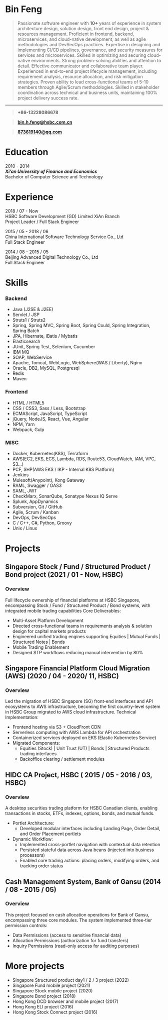 # Bin Feng

> Passionate software engineer with **10+** years of experience 
> in system architecture design, solution design, front end design, project & resources management. 
> Proficient in frontend, backend, microservices, 
> and cloud-native development, 
> as well as agile methodologies and DevSecOps practices.
> Expertise in designing and implementing CI/CD pipelines, 
> governance, and security measures for services and microservices. 
> Skilled in optimizing and securing cloud-native environments. 
> Strong problem-solving abilities and attention to detail. 
> Effective communicator and collaborative team player. 
> Experienced in end-to-end project lifecycle management, 
> including requirement analysis, resource allocation, 
> and risk mitigation strategies.
> Proven ability to lead cross-functional teams of 5-10 members 
> through Agile/Scrum methodologies.
> Skilled in stakeholder coordination across technical and business units, 
> maintaining 100% project delivery success rate.
---
> **+86-13228086678**

> **bin.h.feng@hsbc.com.cn**

> **873619140@qq.com**

# Education
2010 - 2014
<br>
***Xi’an University of Finance and Economics***
<br>
Bachelor of Computer Science and Technology

# Experience
2018 / 07 - Now
<br>
HSBC Software Development (GD) Limited XiAn Branch
<br>
Project Leader / Full Stack Engineer

2015 / 05 - 2018 / 06
<br>
China International Software Technology Service Co., Ltd
<br>
Full Stack Engineer

2014 / 08 - 2015 / 05
<br>
Beijing Advanced Digital Technology Co., Ltd
<br>
Full Stack Engineer

# Skills
### Backend
- Java (J2SE & J2EE)
- Servlet / JSP
- Struts1 / Struts2
- Spring, Spring MVC, Spring Boot, Spring Could, Spring Integration, Spring Batch
- JPA, Hibernate, iBatis / Mybatis
- Elasticsearch
- JUnit, Spring Test, Selenium, Cucumber
- IBM MQ
- SOAP, WebService
- Apache, Tomcat, WebLogic, WebSphere(WAS / Liberty), Nginx
- Oracle, DB2, MySQL, Postgresql
- Redis
- Maven

### Frontend
- HTML / HTML5
- CSS / CSS3, Sass / Less, Bootstrap
- ECMAScript, JavaScript, TypeScript
- jQuery, NodeJS, React, Vue, Angular
- NPM, Yarn
- Webpack, Gulp

### MISC
- Docker, Kubernetes(K8S), Terraform
- AWS(EC2, EKS, ECS, Lambda, RDS, Route53, CloudWatch, IAM, VPC, S3…)
- PCF, SHP(AWS EKS / IKP - Internal K8S Platform)
- Jenkins
- Mulesoft(Anypoint), Kong Gateway
- RAML, Swagger / OAS3
- SAML, JWT
- CheckMarx, SonarQube, Sonatype Nexus IQ Serve
- Splunk, AppDynamics
- Subversion, Git / GitHub
- Agile, Scrum / Kanban
- DevOps, DevSecOps
- C / C++, C#, Python, Groovy
- Unix / Linux


# Projects
## Singapore Stock / Fund / Structured Product / Bond project (2021 / 01 - Now, HSBC)
### Overview
Full lifecycle ownership of financial platforms at HSBC Singapore, encompassing Stock / Fund / Structured Product / Bond systems, 
with integrated mobile trading capabilities
Core Deliverables:
- Multi-Asset Platform Development
- Directed cross-functional teams in requirements analysis & solution design for capital markets products
- Engineered unified trading engines supporting Equities | Mutual Funds | Structured Notes | Bonds
- Mobile Trading Enablement
- Designed STP workflows reducing manual intervention by 80%

## Singapore Financial Platform Cloud Migration (AWS) (2020 / 04 - 2020/ 11, HSBC)
### Overview
Led the migration of HSBC Singapore (SG) front-end interfaces and API ecosystems to AWS infrastructure, 
becoming the first country-level system in HSBC Group migrated to AWS cloud infrastructure.
Technical Implementation:
- Frontend hosting via S3 + CloudFront CDN
- Serverless computing with AWS Lambda for API orchestration
- Containerized services deployed on EKS (Elastic Kubernetes Service)
- Migrated Components:
  - Equities (Stock) | Unit Trust (UT) | Bonds | Structured Products trading interfaces
  - Backoffice clearing / settlement modules

## HIDC CA Project, HSBC ( 2015 / 05 - 2016 / 03, HSBC)
### Overview
A desktop securities trading platform for HSBC Canadian clients, enabling transactions in stocks, ETFs, indexes, options, bonds, and mutual funds.
- Portlet Architecture: 
  - Developed modular interfaces including Landing Page, Order Detail, and Order Placement portlets
- Dynamic Workflow:
  - Implemented cross-portlet navigation with contextual data retention
  - Persisted stateful data across Java beans (injected into business processors)
  - Enabled core trading actions: placing orders, modifying orders, and tracking order status

## Cash Management System, Bank of Gansu (2014 / 08 - 2015 / 05)
### Overview
This project focused on cash allocation operations for Bank of Gansu, 
encompassing three core modules.
The system implemented three-tier permission controls:
- Data Permissions (access to sensitive financial data)
- Allocation Permissions (authorization for fund transfers)
- Inquiry Permissions (read-only access for auditing purposes)

# More projects
- Singapore Structured product day1 / 2 / 3 project (2022)
- Singapore Fund mobile project (2021)
- Singapore Stock mobile project (2020)
- Singapore Bond project (2018)
- Hong Kong DCD browser and mobile project (2017)
- Hong Kong ELI project (2016)
- Hong Kong Stock Connect project (2016)